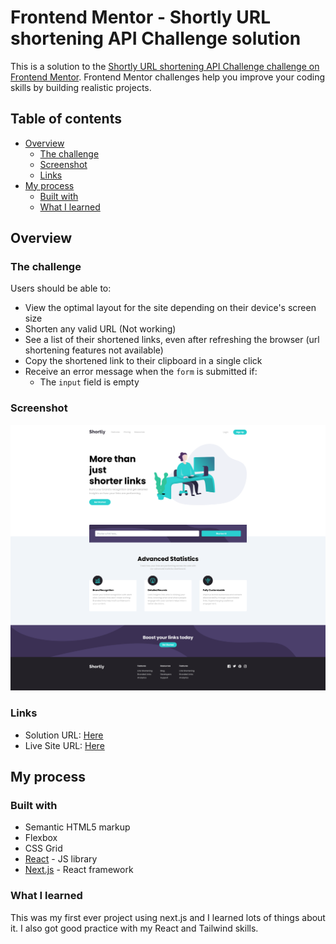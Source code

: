 # Frontend Mentor - Shortly URL shortening API Challenge solution

This is a solution to the [Shortly URL shortening API Challenge challenge on Frontend Mentor](https://www.frontendmentor.io/challenges/url-shortening-api-landing-page-2ce3ob-G). Frontend Mentor challenges help you improve your coding skills by building realistic projects.

## Table of contents

- [Overview](#overview)
  - [The challenge](#the-challenge)
  - [Screenshot](#screenshot)
  - [Links](#links)
- [My process](#my-process)
  - [Built with](#built-with)
  - [What I learned](#what-i-learned)

## Overview

### The challenge

Users should be able to:

- View the optimal layout for the site depending on their device's screen size
- Shorten any valid URL (Not working)
- See a list of their shortened links, even after refreshing the browser (url shortening features not available)
- Copy the shortened link to their clipboard in a single click
- Receive an error message when the `form` is submitted if:
  - The `input` field is empty

### Screenshot

![](./screenshot.jpg)

### Links

- Solution URL: [Here](https://www.frontendmentor.io/solutions/responsive-url-shortening-website-B6MOkkTEur)
- Live Site URL: [Here](https://url-shortener-six-tawny.vercel.app/)

## My process

### Built with

- Semantic HTML5 markup
- Flexbox
- CSS Grid
- [React](https://react.dev/) - JS library
- [Next.js](https://nextjs.org/) - React framework

### What I learned

This was my first ever project using next.js and I learned lots of things about it. I also got good practice with my React and Tailwind skills.
